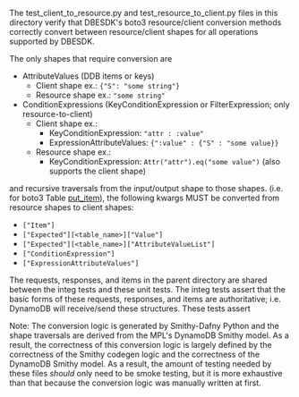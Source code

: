 The test_client_to_resource.py and test_resource_to_client.py files
in this directory verify that DBESDK's boto3 resource/client conversion methods
correctly convert between resource/client shapes for all operations
supported by DBESDK.

The only shapes that require conversion are
* AttributeValues (DDB items or keys)
  * Client shape ex.: `{"S": "some string"}`
  * Resource shape ex.: `"some string"`
* ConditionExpressions (KeyConditionExpression or FilterExpression; only resource-to-client)
  * Client shape ex.:
    * KeyConditionExpression: `"attr : :value"`
    * ExpressionAttributeValues: `{":value" : {"S" : "some value}}`
  * Resource shape ex.:
    * KeyConditionExpression: `Attr("attr").eq("some value")` (also supports the client shape)

and recursive traversals from the input/output shape to those shapes.
(i.e. for boto3 Table [put_item](https://boto3.amazonaws.com/v1/documentation/api/latest/reference/services/dynamodb/table/put_item.html)),
the following kwargs MUST be converted from resource shapes to client shapes:
* `["Item"]`
* `["Expected"][<table_name>]["Value"]`
* `["Expected"][<table_name>]["AttributeValueList"]`
* `["ConditionExpression"]`
* `["ExpressionAttributeValues"]`

The requests, responses, and items in the parent directory are shared between the integ tests and these unit tests.
The integ tests assert that the basic forms of these requests, responses, and items are authoritative; i.e. DynamoDB will receive/send these structures.
These tests assert

Note: The conversion logic is generated by Smithy-Dafny Python
and the shape traversals are derived from the MPL's DynamoDB Smithy model.
As a result, the correctness of this conversion logic is largely defined by the correctness of the Smithy codegen logic and the correctness of the DynamoDB Smithy model.
As a result, the amount of testing needed by these files *should* only need to be smoke testing, 
but it is more exhaustive than that
because the conversion logic was manually written at first.
